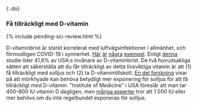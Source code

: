 {:.do} 
 
### Få tillräckligt med D-vitamin

{% include pending-sci-review.html %}

D-vitaminbrist är starkt korrelerat med luftvägsinfektioner i allmänhet, och förmodligen COVID-19 i synnerhet. 
[Här](https://www.ncbi.nlm.nih.gov/pmc/articles/PMC5692194/) [är](https://www.liebertpub.com/doi/abs/10.1089/ped.2017.0750?journalCode=ped) [några](https://www.who.int/elena/titles/vitamind_pneumonia_children/en/) [exempel](https://www.cochranelibrary.com/cdsr/doi/10.1002/14651858.CD011597.pub2/full).
Enligt [denna](https://www.ncbi.nlm.nih.gov/pubmed/21310306) studie lider 41,6% av USA:s invånare av D-vitaminbrist. 
De två huvudsakliga sätten att säkerställa att du får tillräckligt av detta livsviktiga vitamin är att (1) få tillräckligt med solljus och (2) ta D-vitamintillskott. 
 [En del forskning](https://www.sciencedirect.com/science/article/pii/B9780124158535000133) visar på att mörkhyade kan behöva betydligt mer exponering för solljus för att få tillräckligt med D-vitamin. 
"Institute of Medicine" i USA föreslår att man tar 400–800 IU vitamin D dagligen, men [många experter](https://www.ncbi.nlm.nih.gov/pmc/articles/PMC2698592/) tror att 1 000 IU eller mer behövs om du inte regelbundet exponeras för solljus.
